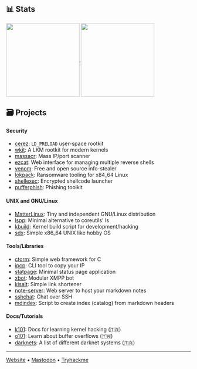 ## 📊 Stats

<a href="https://github.com/ngn13">
  <img height=200 align="center" src="https://github-readme-stats.vercel.app/api?username=ngn13&count_private=true&show_icons=true&theme=dark" />
</a>
<a href="https://github.com/ngn13">
  <img height=200 align="center" src="https://github-readme-stats.vercel.app/api/top-langs/?username=ngn13&hide=css,html,Dockerfile,Makefile&theme=dark&layout=compact&langs_count=8&card_width=320" />
</a>

## 🗃️ Projects
#### Security
- [cerez](https://github.com/ngn13/cerez): `LD_PRELOAD` user-space rootkit
- [wkit](https://github.com/ngn13/wkit): A LKM rootkit for modern kernels
- [massacr](https://github.com/ngn13/massacr): Mass IP/port scanner
- [ezcat](https://github.com/ngn13/ezcat): Web interface for managing multiple reverse shells
- [venom](https://github.com/ngn13/venom): Free and open source info-stealer
- [lokpack](https://github.com/ngn13/lokpack): Ransomware tooling for x84_64 Linux
- [shellexec](https://github.com/ngn13/shellexec): Encrypted shellcode launcher
- [pufferphish](https://github.com/ngn13/pufferphish): Phishing toolkit

#### UNIX and GNU/Linux
- [MatterLinux](https://matterlinux.xyz): Tiny and independent GNU/Linux distribution
- [lspp](https://github.com/ngn13/lspp): Minimal alternative to coreutils' ls
- [kbuild](https://github.com/ngn13/kbuild): Kernel build script for development/hacking
- [sdx](https://github.com/ngn13/sdx): Simple x86_64 UNIX like hobby OS

#### Tools/Libraries
- [ctorm](https://github.com/ngn13/ctorm): Simple web framework for C
- [ipcp](https://github.com/ngn13/ipcp): CLI tool to copy your IP
- [statpage](https://github.com/ngn13/statpage): Minimal status page application
- [xbot](https://github.com/ngn13/xbot): Modular XMPP bot
- [kisalt](https://github.com/ngn13/kisalt): Simple link shortener
- [note-server](https://github.com/ngn13/note-server): Web server to host your markdown notes
- [sshchat](https://github.com/ngn13/sshchat): Chat over SSH
- [mdindex](https://github.com/ngn13/mdindex): Script to create index (catalog) from markdown headers

#### Docs/Tutorials
- [k101](https://github.com/ngn13/k101): Docs for learning kernel hacking (🇹🇷)
- [o101](https://github.com/ngn13/o101): Learn about buffer overflows (🇹🇷)
- [darknets](https://github.com/ngn13/darknets): A list of different darknet systems (🇹🇷)


---

[Website](https://ngn.tf) • [Mastodon](https://mastodon.social/@ngn) • [Tryhackme](https://tryhackme.com/p/ngn)
